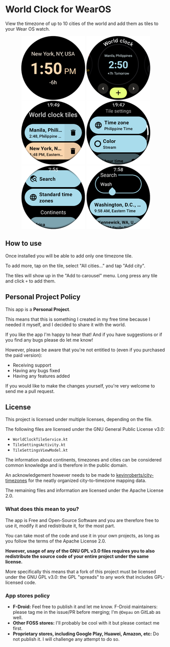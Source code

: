 # World Clock for WearOS

View the timezone of up to 10 cities of the world and add them as tiles to your Wear OS watch.

<p align="center">
<img src="images/screen0.png" width=200 /> <img src="images/screen1.png" width=200 /> <img src="images/screen2.png" width=200 /> <img src="images/screen3.png" width=200 /> <img src="images/screen4.png" width=200 /> <img src="images/screen5.png" width=200 />
</p>

## How to use

Once installed you will be able to add only one timezone tile.

To add more, tap on the tile, select "All cities…" and tap "Add city".

The tiles will show up in the "Add to carousel" menu. Long press any tile and click `+` to add them.

## Personal Project Policy

This app is a **Personal Project**.

This means that this is something I created in my free time because I needed it myself, and I
decided to share it with the world.

If you like the app I'm happy to hear that! And if you have suggestions or if you find any bugs
please do let me know!

However, please be aware that you're not entitled to (even if you purchased the paid version):

- Receiving support
- Having any bugs fixed
- Having any features added

If you would like to make the changes yourself, you're very welcome to send me a pull request.

## License

This project is licensed under multiple licenses, depending on the file.

The following files are licensed under the GNU General Public License v3.0:

- `WorldClockTileService.kt`
- `TileSettingsActivity.kt`
- `TileSettingsViewModel.kt`

The information about continents, timezones and cities can be considered common knowledge and is
therefore in the public domain.

An acknowledgement however needs to be made
to [kevinroberts/city-timezones](https://github.com/kevinroberts/city-timezones/) for the neatly
organized city-to-timezone mapping data.

The remaining files and information are licensed under the Apache License 2.0.

### What does this mean to you?

The app is Free and Open-Source Software and you are therefore free to use it, modify it and
redistribute it, for the most part.

You can take most of the code and use it in your own projects, as long as you follow the terms of
the Apache License 2.0.

**However, usage of any of the GNU GPL v3.0 files requires you to also redistribute the source code
of your entire project under the same license.**

More specifically this means that a fork of this project must be licensed under the GNU GPL v3.0:
the GPL "spreads" to any work that includes GPL-licensed code.

### App stores policy

- **F-Droid:** Feel free to publish it and let me know. F-Droid maintainers: please tag me in the
  issue/PR before merging; I'm `@Depau` on GitLab as well.
- **Other FOSS stores:** I'll probably be cool with it but please contact me first.
- **Proprietary stores, including Google Play, Huawei, Amazon, etc:** Do not publish it. I will
  challenge any attempt to do so.


